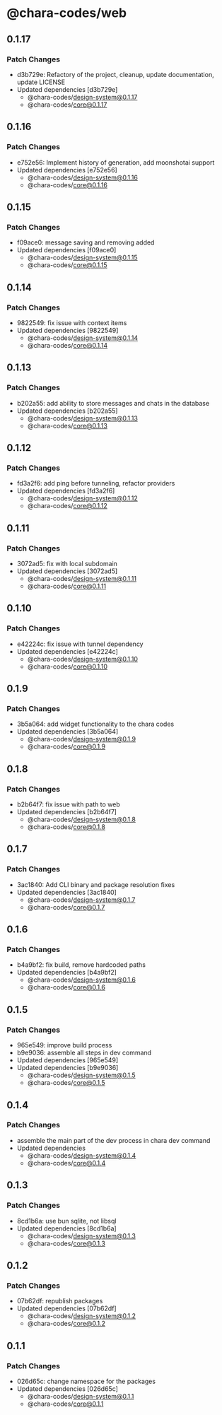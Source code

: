 # @chara-codes/web

## 0.1.17

### Patch Changes

- d3b729e: Refactory of the project, cleanup, update documentation, update LICENSE
- Updated dependencies [d3b729e]
  - @chara-codes/design-system@0.1.17
  - @chara-codes/core@0.1.17

## 0.1.16

### Patch Changes

- e752e56: Implement history of generation, add moonshotai support
- Updated dependencies [e752e56]
  - @chara-codes/design-system@0.1.16
  - @chara-codes/core@0.1.16

## 0.1.15

### Patch Changes

- f09ace0: message saving and removing added
- Updated dependencies [f09ace0]
  - @chara-codes/design-system@0.1.15
  - @chara-codes/core@0.1.15

## 0.1.14

### Patch Changes

- 9822549: fix issue with context items
- Updated dependencies [9822549]
  - @chara-codes/design-system@0.1.14
  - @chara-codes/core@0.1.14

## 0.1.13

### Patch Changes

- b202a55: add ability to store messages and chats in the database
- Updated dependencies [b202a55]
  - @chara-codes/design-system@0.1.13
  - @chara-codes/core@0.1.13

## 0.1.12

### Patch Changes

- fd3a2f6: add ping before tunneling, refactor providers
- Updated dependencies [fd3a2f6]
  - @chara-codes/design-system@0.1.12
  - @chara-codes/core@0.1.12

## 0.1.11

### Patch Changes

- 3072ad5: fix with local subdomain
- Updated dependencies [3072ad5]
  - @chara-codes/design-system@0.1.11
  - @chara-codes/core@0.1.11

## 0.1.10

### Patch Changes

- e42224c: fix issue with tunnel dependency
- Updated dependencies [e42224c]
  - @chara-codes/design-system@0.1.10
  - @chara-codes/core@0.1.10

## 0.1.9

### Patch Changes

- 3b5a064: add widget functionality to the chara codes
- Updated dependencies [3b5a064]
  - @chara-codes/design-system@0.1.9
  - @chara-codes/core@0.1.9

## 0.1.8

### Patch Changes

- b2b64f7: fix issue with path to web
- Updated dependencies [b2b64f7]
  - @chara-codes/design-system@0.1.8
  - @chara-codes/core@0.1.8

## 0.1.7

### Patch Changes

- 3ac1840: Add CLI binary and package resolution fixes
- Updated dependencies [3ac1840]
  - @chara-codes/design-system@0.1.7
  - @chara-codes/core@0.1.7

## 0.1.6

### Patch Changes

- b4a9bf2: fix build, remove hardcoded paths
- Updated dependencies [b4a9bf2]
  - @chara-codes/design-system@0.1.6
  - @chara-codes/core@0.1.6

## 0.1.5

### Patch Changes

- 965e549: improve build process
- b9e9036: assemble all steps in dev command
- Updated dependencies [965e549]
- Updated dependencies [b9e9036]
  - @chara-codes/design-system@0.1.5
  - @chara-codes/core@0.1.5

## 0.1.4

### Patch Changes

- assemble the main part of the dev process in chara dev command
- Updated dependencies
  - @chara-codes/design-system@0.1.4
  - @chara-codes/core@0.1.4

## 0.1.3

### Patch Changes

- 8cd1b6a: use bun sqlite, not libsql
- Updated dependencies [8cd1b6a]
  - @chara-codes/design-system@0.1.3
  - @chara-codes/core@0.1.3

## 0.1.2

### Patch Changes

- 07b62df: republish packages
- Updated dependencies [07b62df]
  - @chara-codes/design-system@0.1.2
  - @chara-codes/core@0.1.2

## 0.1.1

### Patch Changes

- 026d65c: change namespace for the packages
- Updated dependencies [026d65c]
  - @chara-codes/design-system@0.1.1
  - @chara-codes/core@0.1.1
